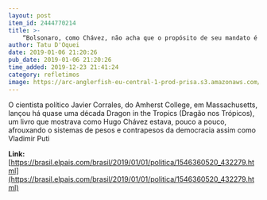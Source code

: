 ```yaml
---
layout: post
item_id: 2444770214
title: >-
    “Bolsonaro, como Chávez, não acha que o propósito de seu mandato é fortalecer a democracia liberal”
author: Tatu D'Oquei
date: 2019-01-06 21:20:26
pub_date: 2019-01-06 21:20:26
time_added: 2019-12-23 21:41:24
category: refletimos
image: https://arc-anglerfish-eu-central-1-prod-prisa.s3.amazonaws.com/public/6BRR4BWIXLTFN2RSVWCQK42QBE.jpg
---
```


O cientista político Javier Corrales, do Amherst College, em Massachusetts, lançou há quase uma década Dragon in the Tropics (Dragão nos Trópicos), um livro que mostrava como Hugo Chávez estava, pouco a pouco, afrouxando o sistemas de pesos e contrapesos da democracia assim como Vladimir Puti

**Link:** [https://brasil.elpais.com/brasil/2019/01/01/politica/1546360520_432279.html](https://brasil.elpais.com/brasil/2019/01/01/politica/1546360520_432279.html)

